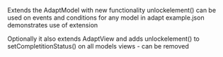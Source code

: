 Extends the AdaptModel with new functionality
 unlockelement() can be used on events and conditions for any model in adapt
 example.json demonstrates use of extension


Optionally it also extends AdaptView and adds unlockelement() to setCompletitionStatus() on all models views - can be removed